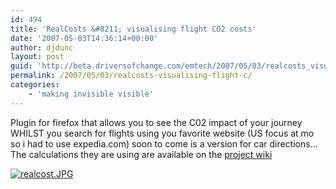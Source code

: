 ```yaml
---
id: 494
title: 'RealCosts &#8211; visualising flight CO2 costs'
date: '2007-05-03T14:36:14+00:00'
author: djdunc
layout: post
guid: 'http://beta.driversofchange.com/emtech/2007/05/03/realcosts_visualising_flight_c/'
permalink: /2007/05/03/realcosts-visualising-flight-c/
categories:
    - 'making invisible visible'
---
```


Plugin for firefox that allows you to see the C02 impact of your journey WHILST you search for flights using you favorite website (US focus at mo so i had to use expedia.com) soon to come is a version for car directions… The calculations they are using are available on the [project wiki](http://therealcosts.com/wiki/)

[![realcost.JPG](https://i0.wp.com/www.driversofchange.com/wp-content/uploads/mt-old/emtech/images/realcost.JPG?w=1170)](http://therealcosts.com/)